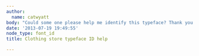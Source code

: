 ```yaml
---
author:
  name: catwyatt
body: "Could some one please help me identify this typeface? Thank you!\r\n\r\n[img:sites/default/files/old-images/Maeven_4853.jpg]"
date: '2013-07-19 19:49:55'
node_type: font_id
title: Clothing store typeface ID help

---
```

